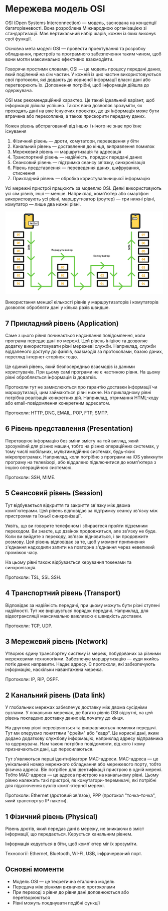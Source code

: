 # Мережева модель OSI

OSI (Open Systems Interconnection) — модель, заснована на концепції багаторівневості. Вона розроблена Міжнародною організацією зі стандартизації. Має вертикальний набір шарів, кожен із яких виконує свої функції.

Основна мета моделі OSI — провести проектування та розробку обладнання, пристроїв та програмного забезпечення таким чином, щоб вони могли максимально ефективно взаємодіяти.

Говорячи простими словами, OSI — це модель процесу передачі даних, який поділений на сім частин. У кожній із цих частин використовуються свої протоколи, які додають до корисної інформації власні дані або перетворюють їх. Доповнення потрібні, щоб інформація дійшла до одержувача.

OSI має рекомендаційний характер. Це такий ідеальний варіант, щоб інформація дійшла успішно. Також вона дозволяє зрозуміти, як проходять дані на вже існуючих проектах, де ця інформація може бути втрачена або перехоплена, а також прискорити передачу даних.

Кожен рівень абстрагований від інших і нічого не знає про їхнє існування

1. Фізичний рівень — дроти, комутатори, переведення у біти
2. Канальний рівень — доставлення до кінця, виправлення помилок
3. Мережевий рівень — маршрутизація та адресація
4. Транспортний рівень — надійність, порядок передачі даних
5. Сеансовий рівень — підтримка сеансу зв'язку, синхронізація
6. Рівень представлення — переведення даних, шифрування, стиснення
7. Прикладний рівень — обробка користувальницької інформацію

Усі мережні пристрої працюють за моделлю OSI. Деякі використовують усі сім рівнів, інші — менше. Наприклад, комп'ютер або смартфон використовують усі рівні, маршрутизатор (роутер) — три нижні рівні, комутатор — лише два нижні рівні.

<img src="./_images/osi-route.jpg" style="width: 700px" />

Використання меншої кількості рівнів у маршрутизаторів і комутаторів дозволяє обробляти дані у кілька разів швидше.

## 7 Прикладний рівень (Application)

Саме з цього рівня починається надсилання повідомлення, коли програма передає дані по мережі. Цей рівень ініціює та дозволяє додатку використовувати різні мережеві служби. Наприклад, служби віддаленого доступу до файлів, взаємодія за протоколами, базою даних, перегляд інтернет-сторінок тощо.

Це єдиний рівень, який безпосередньо взаємодіє із даними користувачів. При цьому самі програми не є частиною рівня. На цьому рівні обробляється інформація із додатків.

Протоколи тут не замислюються про гарантію доставки інформації чи маршрутизації, цим займаються рівні нижче. На прикладному рівні потрібна реалізація конкретних дій. Наприклад, отримання HTML-коду або email-повідомлення конкретним адресатом.

Протоколи: HTTP, DNC, EMAIL, POP, FTP, SMTP.

## 6 Рівень представлення (Presentation)

Перетворює інформацію без зміни змісту на той вигляд, який зрозумілий для різних машин, тобто на різних операційних системах, у тому числі мобільних, мультимедійних системах, будь-яких мікропрограмах. Наприклад, коли потрібно з програми на iOS увімкнути програму на телевізорі, або віддалено підключитися до комп'ютера з іншою операційною системою.

Протоколи: SSH, MIME.

## 5 Сеансовий рівень (Session)

Тут відбувається відкриття та закриття зв'язку між двома комп'ютерами. Цей рівень відповідає за підтримку сеансу зв'язку між пристроями та їхньої синхронізації.

Уявіть, що ви говорите телефоном і збираєтеся пройти підземним переходом. Ви знаєте, що дзвінок продовжиться, але зв'язку не буде. Коли ви вийдете з переходу, зв'язок відновиться, і ви продовжите розмову. Цей рівень відповідає за те, щоб у момент припинення з'єднання надходили запити на повторне з'єднання через невеликий проміжок часу.

На цьому рівні також відбувається керування токенами та синхронізація.

Протоколи: TSL, SSL SSH.

## 4 Транспортний рівень (Transport)

Відповідає за надійність передачі, при цьому можуть бути різні ступені надійності. Тут же вирішується порядок передачі. Наприклад, для відеотрансляції максимально важливою є швидкість доставки.

Протоколи: TCP, UDP.

## 3 Мережевий рівень (Network)

Утворює єдину транспортну систему із мереж, побудованих за різними мережевими технологіями. Забезпечує маршрутизацію — куди якийсь потік даних направити. Надає адресу. Є протоколи, які забезпечують інформацію, наскільки навантажена мережа.

Протоколи: IP, RIP, OSPF.

## 2 Канальний рівень (Data link)

У глобальних мережах забезпечує доставку між двома сусідніми вузлами. У локальних мережах, де багато рівнів OSI відсутні, на цей рівень покладено доставку даних від початку до кінця.

На другому рівні перевіряються та виправляються помилки передачі. Тут ми оперуємо поняттями "фрейм" або "кадр". Це корисні дані, яким додано додаткову службову інформацію, наприклад адресу відправника та одержувача. Нам також потрібно повідомляти, від кого і кому призначаються дані, що пересилаються.

Тут з'являються перші ідентифікатори MAC-адреси. MAC-адреса — це унікальний номер мережного обладнання або мережевого порту, тобто фізична адреса. Він потрібен для ідентифікації пристрою в одній мережі. Тобто MAC-адреса — це адреса пристрою на канальному рівні. Цьому рівню належать такі пристрої, як комутатори-перемикачі, які потрібні для підключення вузлів комп'ютерної мережі.

Протоколи: Ethernet (дротовий зв'язок), PPP (протокол "точка-точка", який транспортує IP пакети).

## 1 Фізичний рівень (Physical)

Рівень дротів, який передає дані в мережу, не вникаючи в зміст інформації, що передається. Керується канальним рівнем.

Інформація кодується в біти, щоб комп'ютер міг їх зрозуміти.

Технології: Ethernet, Bluetooth, WI-FI, USB, інфрачервоний порт.

## Основні моменти

-   Модель OSI — це теоретична еталонна модель
-   Передача між рівнями визначено протоколами
-   При переході з рівня до рівня дані доповнюються або перетворюються
-   Рівні можуть поєднувати подібні функції
